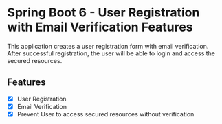 # Spring Boot 6 - User Registration with Email Verification Features

This application creates a user registration form with email verification. After successful registration, the user will be able to login and access the secured resources.

## Features
- [x] User Registration
- [x] Email Verification
- [x] Prevent User to access secured resources without verification
